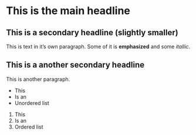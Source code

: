 # This is the main headline
## This is a secondary headline (slightly smaller)

This is text in it’s own paragraph. 
Some of it is **emphasized** and some *itallic*.

## This is a another secondary headline

This is another paragraph.

- This
- Is an
- Unordered list

1. This
2. Is an
3. Ordered list
